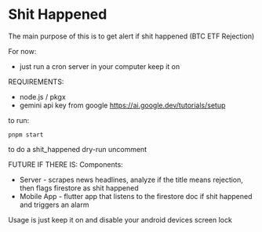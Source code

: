 # Shit Happened

The main purpose of this is to get alert if shit happened (BTC ETF Rejection)

For now:
- just run a cron server in your computer keep it on

REQUIREMENTS:
- node.js / pkgx
- gemini api key from google https://ai.google.dev/tutorials/setup



to run:
```
pnpm start
```

to do a shit_happened dry-run uncomment

FUTURE IF THERE IS:
Components:
- Server - scrapes news headlines, analyze if the title means rejection, then flags firestore as shit happened
- Mobile App - flutter app that listens to the firestore doc if shit happened and triggers an alarm

Usage is just keep it on and disable your android devices screen lock
